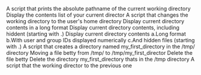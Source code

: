 A script that prints the absolute pathname of the current working directory
Display the contents list of your current director
A script that changes the working directory to the user's home directory
Display current directory contents in a long format
Display current directory contents, including hiddent (starting with .)
Display current directory contents
	a.Long format
	b.With user and group IDs displayed numerically
	c.And hidden files (starting with .)
A script that creates a directory named my_first_directory in the /tmp/ directory
Moving a file betty from /tmp/ to /tmp/my_first_director
Delete the file betty
Delete the directory my_first_directory thats in the /tmp directory
A script that the working director to the previous one
